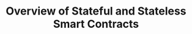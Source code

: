 ---
title: "Overview of Stateful and Stateless Smart Contracts"
description: "This course will focus on building smart contracts on the Algorand platform. It will cover both stateful and stateless smart contracts and illustrate when a developer would use a specific type of contract. In addition, developers will be exposed to both TEAL and PyTeal languages for writing smart contracts. By the end of the course, you would have gone through scenarios for stateless and stateful smart contracts, deploying smart contracts, an overview of TEAL &amp; PyTeal and debugging smart contracts."
type: "course"
category: "Smart Contract"
difficulty: ""
summary: "Building smart contracts on Algorand"
file_path: ""
image: "https://assets-global.website-files.com/5e39e095596498a8b9624af1/5ffca6e3e0d8ad9231cc2af6_Portfolio-course---final.png"
link: "https://www.youtube.com/watch?v=9EpGKexKeMk&t=100s"
status: "open"
---